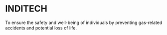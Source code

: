# INDITECH
To ensure the safety and well-being of individuals by preventing gas-related accidents and potential loss of life.

